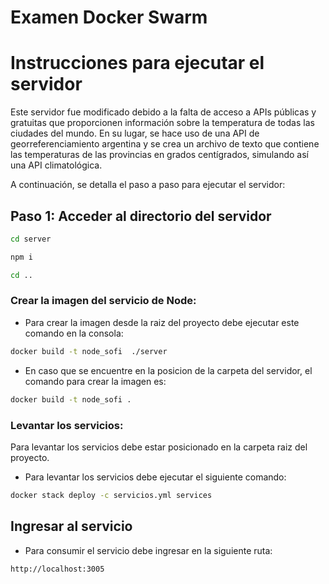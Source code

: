# Examen Docker Swarm
# Instrucciones para ejecutar el servidor

Este servidor fue modificado debido a la falta de acceso a APIs públicas y gratuitas que proporcionen información sobre la temperatura de todas las ciudades del mundo. En su lugar, se hace uso de una API de georreferenciamiento argentina y se crea un archivo de texto que contiene las temperaturas de las provincias en grados centígrados, simulando así una API climatológica.

A continuación, se detalla el paso a paso para ejecutar el servidor:

## Paso 1: Acceder al directorio del servidor


```bash
cd server

```
```sh
npm i
```
```sh
cd ..
```

### Crear la imagen del servicio de Node:
- Para crear la imagen desde la raiz del proyecto debe ejecutar este comando en la consola: 
```sh
docker build -t node_sofi  ./server
```
- En caso que se encuentre en la posicion de la carpeta del servidor, el comando para crear la imagen es:
```sh
docker build -t node_sofi .
```

### Levantar los servicios:
Para levantar los servicios debe estar posicionado en la carpeta raiz del proyecto.
- Para levantar los servicios debe ejecutar el siguiente comando:
```sh
docker stack deploy -c servicios.yml services
```

## Ingresar al servicio
- Para consumir el servicio debe ingresar en la siguiente ruta:
```
http://localhost:3005
```